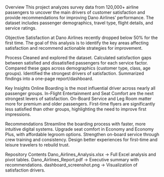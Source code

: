 Overview
This project analyzes survey data from 120,000+ airline passengers to uncover the main drivers of customer satisfaction and provide recommendations for improving Dano Airlines’ performance. The dataset includes passenger demographics, travel type, flight details, and service ratings.

Objective
Satisfaction at Dano Airlines recently dropped below 50% for the first time. The goal of this analysis is to identify the key areas affecting satisfaction and recommend actionable strategies for improvement.

Process
Cleaned and explored the dataset.
Calculated satisfaction gaps between satisfied and dissatisfied passengers for each service factor.
Compared these gaps across demographics (customer type, class, age groups).
Identified the strongest drivers of satisfaction.
Summarized findings into a one-page report/dashboard.

Key Insights
Online Boarding is the most influential driver across nearly all passenger groups.
In-Flight Entertainment and Seat Comfort are the next strongest levers of satisfaction.
On-Board Service and Leg Room matter more for premium and older passengers.
First-time flyers are  significantly less satisfied than other groups, highlighting the need to improve first impressions.

Recommendations
Streamline the boarding process with faster, more intuitive digital systems.
Upgrade seat comfort in Economy and Economy Plus, with affordable legroom options.
Strengthen on-board service through crew training and consistency.
Design better experiences for first-time and leisure travelers to rebuild trust.

Repository Contents
Dano_Airlines_Analysis.xlsx → Full Excel analysis and pivot tables.
Dano_Airlines_Report.pdf → Executive summary with recommendations.
dashboard_screenshot.png → Visualization of satisfaction drivers.
